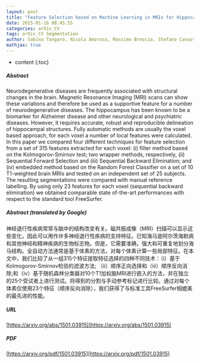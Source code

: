 ```yaml
---
layout: post
title: "Feature Selection based on Machine Learning in MRIs for Hippocampal Segmentation"
date: 2015-01-16 08:45:55
categories: arXiv_CV
tags: arXiv_CV Segmentation
author: Sabina Tangaro, Nicola Amoroso, Massimo Brescia, Stefano Cavuoti, Andrea Chincarini, Rosangela Errico, Paolo Inglese, Giuseppe Longo, Rosalia Maglietta, Andrea Tateo, Giuseppe Riccio, Roberto Bellotti
mathjax: true
---
```


* content
{:toc}

##### Abstract
Neurodegenerative diseases are frequently associated with structural changes in the brain. Magnetic Resonance Imaging (MRI) scans can show these variations and therefore be used as a supportive feature for a number of neurodegenerative diseases. The hippocampus has been known to be a biomarker for Alzheimer disease and other neurological and psychiatric diseases. However, it requires accurate, robust and reproducible delineation of hippocampal structures. Fully automatic methods are usually the voxel based approach, for each voxel a number of local features were calculated. In this paper we compared four different techniques for feature selection from a set of 315 features extracted for each voxel: (i) filter method based on the Kolmogorov-Smirnov test; two wrapper methods, respectively, (ii) Sequential Forward Selection and (iii) Sequential Backward Elimination; and (iv) embedded method based on the Random Forest Classifier on a set of 10 T1-weighted brain MRIs and tested on an independent set of 25 subjects. The resulting segmentations were compared with manual reference labelling. By using only 23 features for each voxel (sequential backward elimination) we obtained comparable state of-the-art performances with respect to the standard tool FreeSurfer.

##### Abstract (translated by Google)
神经退行性疾病常常与脑中的结构改变有关。磁共振成像（MRI）扫描可以显示这些变化，因此可以用作许多神经退行性疾病的支持特征。已知海马是阿尔茨海默病和其他神经和精神疾病的生物标志物。但是，它需要准确，强大和可重复地划分海马结构。全自动方法通常是基于体素的方法，对每个体素计算一些局部特征。在本文中，我们比较了从一组315个特征提取特征选择的四种不同技术：（i）基于Kolmogorov-Smirnov检验的滤波方法; （ii）顺序正向选择和（iii）顺序反向消除;和（iv）基于随机森林分类器对10个T1加权脑MRI进行嵌入的方法，并在独立的25个受试者上进行测试。将得到的分割与手动参考标记进行比较。通过对每个体素仅使用23个特征（顺序反向消除），我们获得了与标准工具FreeSurfer相媲美的最先进的性能。

##### URL
[https://arxiv.org/abs/1501.03915](https://arxiv.org/abs/1501.03915)

##### PDF
[https://arxiv.org/pdf/1501.03915](https://arxiv.org/pdf/1501.03915)

